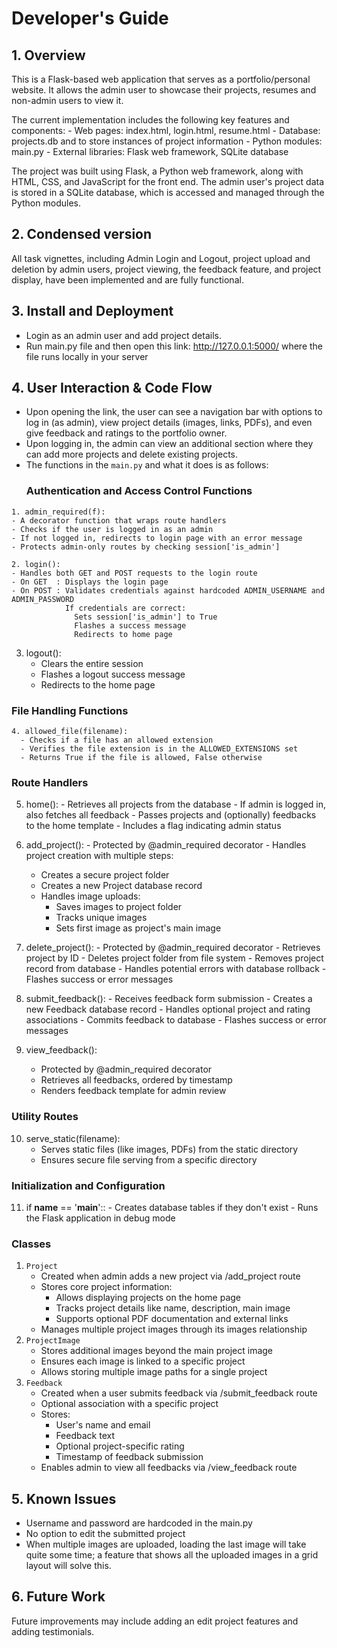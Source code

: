 # Developer's Guide 

## 1. Overview
 This is a Flask-based web application that serves as a portfolio/personal website. It allows the admin user to showcase their projects, resumes and non-admin users to view it.

 The current implementation includes the following key features and components:
    - Web pages: index.html, login.html, resume.html
    - Database: projects.db and  to store instances of project information
    - Python modules: main.py
    - External libraries: Flask web framework, SQLite database
   
 The project was built using Flask, a Python web framework, along with HTML, CSS, and JavaScript for the front end. The admin user's project data is stored in a SQLite database, which is accessed and managed through the Python modules. 

## 2. Condensed version
  All task vignettes, including Admin Login and Logout, project upload and deletion by admin users, project viewing, the feedback feature, and project display, have been implemented and are fully functional.

## 3. Install and Deployment
   - Login as an admin user and add project details.
   - Run main.py file and then open this link: http://127.0.0.1:5000/ where the file runs locally in your server

## 4. User Interaction & Code Flow
   - Upon opening the link, the user can see a navigation bar with options to log in (as admin), view project details (images, links, PDFs), and even give feedback and ratings to the portfolio owner.
   - Upon logging in, the admin can view an additional section where they can add more projects and delete existing projects.
   - The functions in the ```main.py``` and what it does is as follows:
     ### Authentication and Access Control Functions
    1. admin_required(f):
    - A decorator function that wraps route handlers
    - Checks if the user is logged in as an admin
    - If not logged in, redirects to login page with an error message
    - Protects admin-only routes by checking session['is_admin']
    
    2. login():
    - Handles both GET and POST requests to the login route
    - On GET  : Displays the login page
    - On POST : Validates credentials against hardcoded ADMIN_USERNAME and ADMIN_PASSWORD
                If credentials are correct: 
                  Sets session['is_admin'] to True
                  Flashes a success message
                  Redirects to home page
                  
   3. logout(): 
      - Clears the entire session
      - Flashes a logout success message
      - Redirects to the home page

   ### File Handling Functions
    4. allowed_file(filename):
      - Checks if a file has an allowed extension
      - Verifies the file extension is in the ALLOWED_EXTENSIONS set
      - Returns True if the file is allowed, False otherwise

   ### Route Handlers
   5. home():
    - Retrieves all projects from the database
    - If admin is logged in, also fetches all feedback
    - Passes projects and (optionally) feedbacks to the home template
    - Includes a flag indicating admin status

   6. add_project():
    - Protected by @admin_required decorator
    - Handles project creation with multiple steps:
         - Creates a secure project folder
         - Creates a new Project database record
         - Handles image uploads: 
             - Saves images to project folder
             - Tracks unique images
             - Sets first image as project's main image
               
  7. delete_project():
    - Protected by @admin_required decorator
    - Retrieves project by ID
    - Deletes project folder from file system
    - Removes project record from database
    - Handles potential errors with database rollback
    - Flashes success or error messages

  8. submit_feedback():
    - Receives feedback form submission
    - Creates a new Feedback database record
    - Handles optional project and rating associations
    - Commits feedback to database
    - Flashes success or error messages

 9. view_feedback():
    - Protected by @admin_required decorator
    - Retrieves all feedbacks, ordered by timestamp
    - Renders feedback template for admin review

   ### Utility Routes
  10. serve_static(filename):
      - Serves static files (like images, PDFs) from the static directory
      - Ensures secure file serving from a specific directory

  ### Initialization and Configuration
  11. if __name__ == '__main__'::
    - Creates database tables if they don't exist
    - Runs the Flask application in debug mode

  ### Classes
  1. ```Project```
      - Created when admin adds a new project via /add_project route
      - Stores core project information:
         - Allows displaying projects on the home page
         - Tracks project details like name, description, main image
         - Supports optional PDF documentation and external links 
     - Manages multiple project images through its images relationship
  2. ```ProjectImage```
      - Stores additional images beyond the main project image
      - Ensures each image is linked to a specific project
      - Allows storing multiple image paths for a single project
  3. ```Feedback```
      - Created when a user submits feedback via /submit_feedback route
      - Optional association with a specific project
      - Stores:
          - User's name and email
          - Feedback text
          - Optional project-specific rating
          - Timestamp of feedback submission
      - Enables admin to view all feedbacks via /view_feedback route

## 5. Known Issues
   - Username and password are hardcoded in the main.py
   - No option to edit the submitted project
   - When multiple images are uploaded, loading the last image will take quite some time; a feature that shows all the uploaded images in a grid layout will solve this. 

## 6. Future Work
   Future improvements may include adding an edit project features and adding testimonials. 

